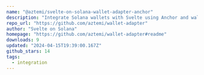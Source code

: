 ```yaml
---
name: "@aztemi/svelte-on-solana-wallet-adapter-anchor"
description: "Integrate Solana wallets with Svelte using Anchor and wallet-adapter."
repo_url: "https://github.com/aztemi/wallet-adapter"
author: "Svelte on Solana"
homepage: "https://github.com/aztemi/wallet-adapter#readme"
downloads: 9
updated: "2024-04-15T19:39:00.167Z"
github_stars: 14
tags: 
  - integration
---
```

